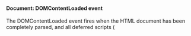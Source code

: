 #### Document: DOMContentLoaded event ####

The DOMContentLoaded event fires when the HTML document has been completely parsed, and all deferred scripts (<script defer src="…"> and <script type="module">) have downloaded and executed. It doesn't wait for other things like images, subframes, and async scripts to finish loading.

DOMContentLoaded does not wait for stylesheets to load, however deferred scripts do wait for stylesheets, and the DOMContentLoaded event is queued after deferred scripts. Also, scripts which aren't deferred or async (e.g. <script>) will wait for already-parsed stylesheets to load.

A different event, load, should be used only to detect a fully-loaded page. It is a common mistake to use load where DOMContentLoaded would be more appropriate.

This event is not cancelable.

addEventListener("DOMContentLoaded", (event) => {});

onDOMContentLoaded = (event) => {};
